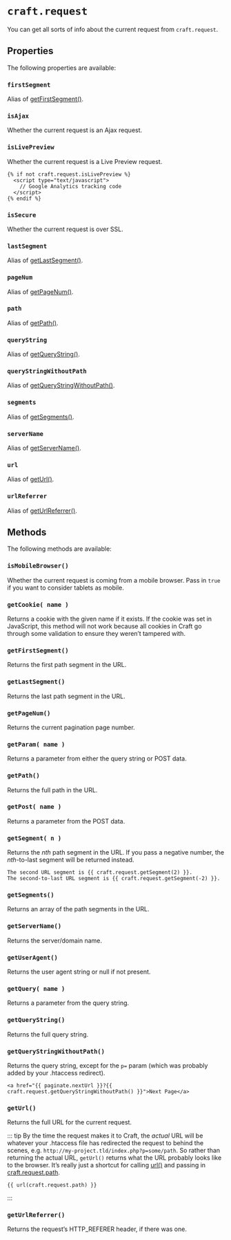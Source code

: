 # `craft.request`

You can get all sorts of info about the current request from `craft.request`.

## Properties

The following properties are available:

### `firstSegment`

Alias of [getFirstSegment()](#getfirstsegment).

### `isAjax`

Whether the current request is an Ajax request.

### `isLivePreview`

Whether the current request is a Live Preview request.

```twig
{% if not craft.request.isLivePreview %}
  <script type="text/javascript">
    // Google Analytics tracking code
  </script>
{% endif %}
```

### `isSecure`

Whether the current request is over SSL.

### `lastSegment`

Alias of [getLastSegment()](#getlastsegment).

### `pageNum`

Alias of [getPageNum()](#getpagenum).

### `path`

Alias of [getPath()](#getpath).

### `queryString`

Alias of [getQueryString()](#getquerystring).

### `queryStringWithoutPath`

Alias of [getQueryStringWithoutPath()](#getquerystringwithoutpath).

### `segments`

Alias of [getSegments()](#getsegments).

### `serverName`

Alias of [getServerName()](#getservername).

### `url`

Alias of [getUrl()](#geturl).

### `urlReferrer`

Alias of [getUrlReferrer()](#geturlreferrer).



## Methods

The following methods are available:

### `isMobileBrowser()`

Whether the current request is coming from a mobile browser. Pass in `true` if you want to consider tablets as mobile.

### `getCookie( name )`

Returns a cookie with the given name if it exists. If the cookie was set in JavaScript, this method will not work because all cookies in Craft go through some validation to ensure they weren’t tampered with.

### `getFirstSegment()`

Returns the first path segment in the URL.

### `getLastSegment()`

Returns the last path segment in the URL.

### `getPageNum()`

Returns the current pagination page number.

### `getParam( name )`

Returns a parameter from either the query string or POST data.

### `getPath()`

Returns the full path in the URL.

### `getPost( name )`

Returns a parameter from the POST data.

### `getSegment( n )`

Returns the *nth* path segment in the URL. If you pass a negative number, the *nth*-to-last segment will be returned instead.

```twig
The second URL segment is {{ craft.request.getSegment(2) }}.
The second-to-last URL segment is {{ craft.request.getSegment(-2) }}.
```

### `getSegments()`

Returns an array of the path segments in the URL.

### `getServerName()`

Returns the server/domain name.

### `getUserAgent()`

Returns the user agent string or null if not present.

### `getQuery( name )`

Returns a parameter from the query string.

### `getQueryString()`

Returns the full query string.

### `getQueryStringWithoutPath()`

Returns the query string, except for the `p=` param (which was probably added by your .htaccess redirect).

```twig
<a href="{{ paginate.nextUrl }}?{{ craft.request.getQueryStringWithoutPath() }}">Next Page</a>
```

### `getUrl()`

Returns the full URL for the current request.

::: tip
By the time the request makes it to Craft, the _actual_ URL will be whatever your .htaccess file has redirected the request to behind the scenes, e.g. `http://my-project.tld/index.php?p=some/path`. So rather than returning the actual URL, `getUrl()` returns what the URL probably looks like to the browser. It’s really just a shortcut for calling [url()](functions.md#url) and passing in [craft.request.path](#path).

```twig
{{ url(craft.request.path) }}
```
:::

### `getUrlReferrer()`

Returns the request’s HTTP_REFERER header, if there was one.
